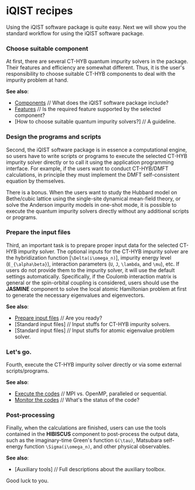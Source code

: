 # iQIST recipes

Using the iQIST software package is quite easy. Next we will show you the standard workflow for using the iQIST software package.

### Choose suitable component

At first, there are several CT-HYB quantum impurity solvers in the package. Their features and efficiency are somewhat different. Thus, it is the user's responsibility to choose suitable CT-HYB components to deal with the impurity problem at hand.

**See also**:

* [Components](../ch01/components.md) // What does the iQIST software package include?
* [Features](../ch01/feature.md) // Is the required feature supported by the selected component?
* [How to choose suitable quantum impurity solvers?] // A guideline.

### Design the programs and scripts

Second, the iQIST software package is in essence a computational engine, so users have to write scripts or programs to execute the selected CT-HYB impurity solver directly or to call it using the application programming interface. For example, if the users want to conduct CT-HYB/DMFT calculations, in principle they must implement the DMFT self-consistent equation by themselves.

There is a bonus. When the users want to study the Hubbard model on Bethe/cubic lattice using the single-site dynamical mean-field theory, or solve the Anderson impurity models in one-shot mode, it is possible to execute the quantum impurity solvers directly without any additional scripts or programs.

### Prepare the input files

Third, an important task is to prepare proper input data for the selected CT-HYB impurity solver. The optional inputs for the CT-HYB impurity solver are the hybridization function [``\Delta(i\omega_n)``], impurity energy level (``E_{\alpha\beta}``), interaction parameters (``U``, ``J``, ``\lambda``, and ``\mu``), etc. If users do not provide them to the impurity solver, it will use the default settings automatically. Specifically, if the Coulomb interaction matrix is general or the spin-orbital coupling is considered, users should use the **JASMINE** component to solve the local atomic Hamiltonian problem at first to generate the necessary eigenvalues and eigenvectors.

**See also**:

* [Prepare input files](create.md) // Are you ready?
* [Standard input files] // Input stuffs for CT-HYB impurity solvers.
* [Standard input files] // Input stuffs for atomic eigenvalue problem solver.

### Let's go.

Fourth, execute the CT-HYB impurity solver directly or via some external scripts/programs.

**See also**:

* [Execute the codes](execute.md) // MPI vs. OpenMP, paralleled or sequential.
* [Monitor the codes](monitor.md) // What's the status of the code?

### Post-processing

Finally, when the calculations are finished, users can use the tools contained in the **HIBISCUS** component to post-process the output data, such as the imaginary-time Green's function ``G(\tau)``, Matsubara self-energy function ``\Sigma(i\omega_n)``, and other physical observables.

**See also**:

* [Auxiliary tools] // Full descriptions about the auxiliary toolbox.

Good luck to you.
